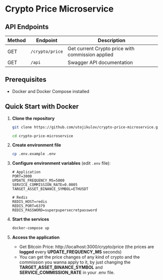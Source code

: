 # Crypto Price Microservice

## API Endpoints

| Method | Endpoint | Description |
|--------|----------|-------------|
| GET | `/crypto/price` | Get current Crypto price with commission applied |
| GET | `/api` | Swagger API documentation |

## Prerequisites

- Docker and Docker Compose installed

## Quick Start with Docker

1. **Clone the repository**
   ```bash
   git clone https://github.com/utojikulov/crypto-price-microservice.git

   cd crypto-price-microservice
   ```

2. **Create environment file**
   ```bash
   cp .env.example .env
   ```

3. **Configure environment variables** (edit `.env` file):
   ```env
   # Application
   PORT=3000
   UPDATE_FREQUENCY_MS=5000
   SERVICE_COMMISSION_RATE=0.0005
   TARGET_ASSET_BINANCE_SYMBOL=ETHUSDT

   # Redis
   REDIS_HOST=redis
   REDIS_PORT=6379
   REDIS_PASSWORD=superpupersecretpassword
   ```

4. **Start the services**
   ```bash
   docker-compose up
   ```

5. **Access the application**
   - Get Bitcoin Price: http://localhost:3000/crypto/price (the prices are **logged** every **UPDATE_FREQUENCY_MS** seconds)
   - You can get the price changes of any kind of crypto and the commission you wanna apply to it, by just changing the **TARGET_ASSET_BINANCE_SYMBOL** and **SERVICE_COMMISSION_RATE** in your .env file.
